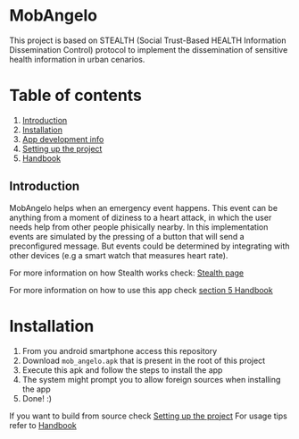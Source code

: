 # MobAngelo 
This project is based on STEALTH (Social Trust-Based HEALTH Information Dissemination Control) protocol to implement the dissemination of sensitive health information in urban cenarios.

# Table of contents
1. [Introduction](#introduction)
1. [Installation](#installation)
1. [App development info](./docs/BASE_INFO.md)
1. [Setting up the project](./docs/PROJECT_SETUP.md)
1. [Handbook](./docs/HANDBOOK.md)

## Introduction
MobAngelo helps when an emergency event  happens. This event can be anything from a moment of diziness to a heart attack, in which the user needs help from other people phisically nearby. In this implementation events are simulated by the pressing of a button that will send a preconfigured message. But events could be determined by integrating with other devices (e.g a smart watch that measures heart rate).

For more information on how Stealth works check: [Stealth page](http://www.nr2.ufpr.br/~asbatista/stealth.html)

For more information on how to use this app check [section 5 Handbook](./docs/HANDBOOK.md)

# Installation

1. From you android smartphone access this repository
1. Download `mob_angelo.apk` that is present in the root of this project
1. Execute this apk and follow the steps to install the app
  1. The system might prompt you to allow foreign sources when installing the app 
3. Done! :)

If you want to build from source check [Setting up the project](./docs/PROJECT_SETUP.md)
For usage tips refer to [Handbook](./docs/HANDBOOK.md)

